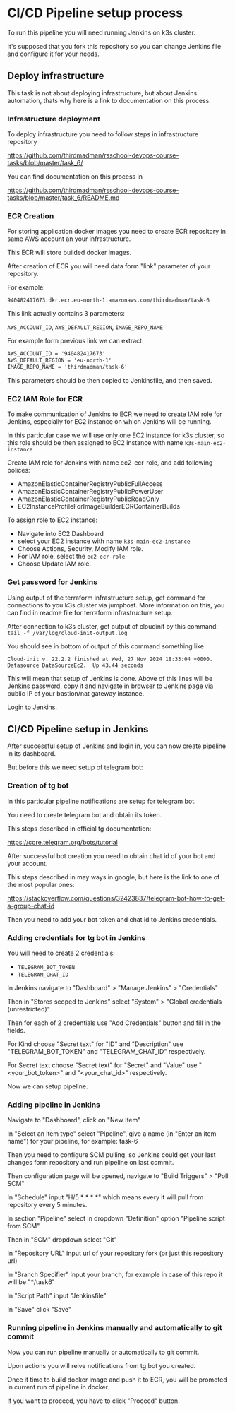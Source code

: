# CI/CD Pipeline setup process

To run this pipeline you will need running Jenkins on k3s cluster.

It's supposed that you fork this repository so you can change Jenkins file and configure it for your needs.

## Deploy infrastructure

This task is not about deploying infrastructure, but about Jenkins automation, thats why here is a link to documentation on this process.

### Infrastructure deployment

To deploy infrastructure you need to follow steps in infrastructure repository

<https://github.com/thirdmadman/rsschool-devops-course-tasks/blob/master/task_6/>

You can find documentation on this process in

<https://github.com/thirdmadman/rsschool-devops-course-tasks/blob/master/task_6/README.md>

### ECR Creation

For storing application docker images you need to create ECR repository in same AWS account an your infrastructure.

This ECR will store builded docker images.

After creation of ECR you will need data form "link" parameter of your repository.

For example:

```940482417673.dkr.ecr.eu-north-1.amazonaws.com/thirdmadman/task-6```

This link actually contains 3 parameters:

```AWS_ACCOUNT_ID```, ```AWS_DEFAULT_REGION```, ```IMAGE_REPO_NAME```

For example form previous link we can extract:

```md
AWS_ACCOUNT_ID = '940482417673'
AWS_DEFAULT_REGION = 'eu-north-1'
IMAGE_REPO_NAME = 'thirdmadman/task-6'
```

This parameters should be then copied to Jenkinsfile, and then saved.

### EC2 IAM Role for ECR

To make communication of Jenkins to ECR we need to create IAM role for Jenkins, especially for EC2 instance on which Jenkins will be running.

In this particular case we will use only one EC2 instance for k3s cluster, so this role should be then assigned to EC2 instance with name ```k3s-main-ec2-instance```

Create IAM role for Jenkins with name ec2-ecr-role, and add following polices:

* AmazonElasticContainerRegistryPublicFullAccess
* AmazonElasticContainerRegistryPublicPowerUser
* AmazonElasticContainerRegistryPublicReadOnly
* EC2InstanceProfileForImageBuilderECRContainerBuilds

To assign role to EC2 instance:

* Navigate into EC2 Dashboard
* select your EC2 instance with name ```k3s-main-ec2-instance```
* Choose Actions, Security, Modify IAM role.
* For IAM role, select the ```ec2-ecr-role```
* Choose Update IAM role.

### Get password for Jenkins

Using output of the terraform infrastructure setup, get command for connections to you k3s cluster via jumphost.
More information on this, you can find in readme file for terraform infrastructure setup.

After connection to k3s cluster, get output of cloudinit by this command:
```tail -f /var/log/cloud-init-output.log```

You should see in bottom of output of this command something like

```Cloud-init v. 22.2.2 finished at Wed, 27 Nov 2024 18:33:04 +0000. Datasource DataSourceEc2.  Up 43.44 seconds```

This will mean that setup of Jenkins is done.
Above of this lines will be Jenkins password, copy it and navigate in browser to Jenkins page via public IP of your bastion/nat gateway instance.

Login to Jenkins.

## CI/CD Pipeline setup in Jenkins

After successful setup of Jenkins and login in, you can now create pipeline in its dashboard.

But before this we need setup of telegram bot:

### Creation of tg bot

In this particular pipeline notifications are setup for telegram bot.

You need to create telegram bot and obtain its token.

This steps described in official tg documentation:

<https://core.telegram.org/bots/tutorial>

After successful bot creation you need to obtain chat id of your bot and your account.

This steps described in may ways in google, but here is the link to one of the most popular ones:

<https://stackoverflow.com/questions/32423837/telegram-bot-how-to-get-a-group-chat-id>

Then you need to add your bot token and chat id to Jenkins credentials.

### Adding credentials for tg bot in Jenkins

You will need to create 2 credentials:

* ```TELEGRAM_BOT_TOKEN```
* ```TELEGRAM_CHAT_ID```

In Jenkins navigate to "Dashboard" > "Manage Jenkins" > "Credentials"

Then in "Stores scoped to Jenkins" select "System" > "Global credentials (unrestricted)"

Then for each of 2 credentials use "Add Credentials" button and fill in the fields.

For Kind choose "Secret text" for "ID" and "Description" use "TELEGRAM_BOT_TOKEN" and "TELEGRAM_CHAT_ID" respectively.

For Secret text choose  "Secret text" for  "Secret" and  "Value" use  "<your_bot_token>" and  "<your_chat_id>" respectively.

Now we can setup pipeline.

### Adding pipeline in Jenkins

Navigate to "Dashboard", click on "New Item"

In "Select an item type" select "Pipeline", give a name (in "Enter an item name") for your pipeline, for example: task-6

Then you need to configure SCM pulling, so Jenkins could get your last changes form repository and run pipeline on last commit.

Then configuration page will be opened, navigate to "Build Triggers" > "Poll SCM"

In "Schedule" input "H/5 * * * *" which means every it will pull from repository every 5 minutes.

In section "Pipeline" select in dropdown "Definition" option "Pipeline script from SCM"

Then in "SCM" dropdown select  "Git"

In "Repository URL" input url of your repository fork (or just this repository url)

In "Branch Specifier" input your branch, for example in case of this repo it will be "*/task6"

In "Script Path" input "Jenkinsfile"

In "Save" click "Save"

### Running pipeline in Jenkins manually and automatically to git commit

Now you can run pipeline manually or automatically to git commit.

Upon actions you will reive notifications from tg bot you created.

Once it time to build docker image and push it to ECR, you will be promoted in current run of pipeline in docker.

If you want to proceed, you have to click "Proceed" button.
